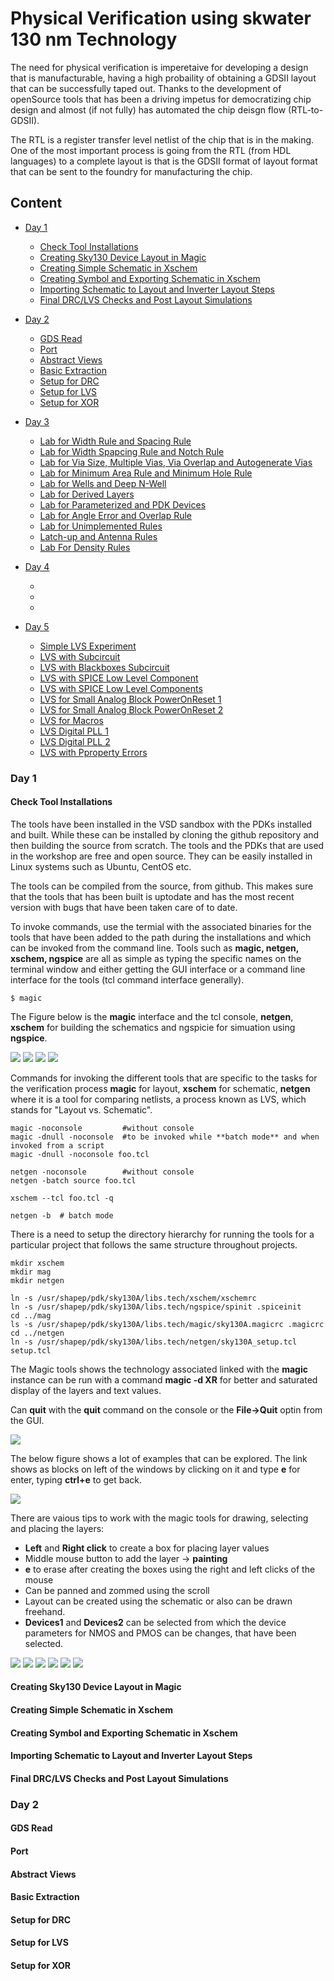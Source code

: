 # Physical Verification using skwater 130 nm Technology

The need for physical verification is imperetaive for developing a design that is manufacturable, having a high probaility of obtaining a GDSII layout that can be successfully taped out. Thanks to the development of openSource tools that has been a driving impetus for democratizing chip design and almost (if not fully) has automated the chip deisgn flow (RTL-to-GDSII).

The RTL is a register transfer level netlist of the chip that is in the making. One of the most important process is going from the RTL (from HDL languages) to a complete layout is that is the GDSII format of layout format that can be sent to the foundry for manufacturing the chip.  

## Content
  - [Day 1](#day-1)
    - [Check Tool Installations](#check-tool-installations)
    - [Creating Sky130 Device Layout in Magic](#creating-sky130-device-layout-in-magic)
    - [Creating Simple Schematic in Xschem](#creating-simple-schematic-in-xschem)
    - [Creating Symbol and Exporting Schematic in Xschem](#creating-symbol-and-exporting-schematic-in-xschem)
    - [Importing Schematic to Layout and Inverter Layout Steps](#importing-schematic-to-layout-and-inverter-layout-steps)
    - [Final DRC/LVS Checks and Post Layout Simulations](#final-drc/lvs-check-and-post-layout-simulations)
    
  - [Day 2](#day-2)
    - [GDS Read](#gds-read)
    - [Port](#ports)
    - [Abstract Views](#abstract-views)
    - [Basic Extraction](#basic-extraction)
    - [Setup for DRC](#setup-for-drc)
    - [Setup for LVS](#setup-for-lvs)
    - [Setup for XOR](#setup-for-xor)

  - [Day 3](#day-3)
    - [Lab for Width Rule and Spacing Rule](#)
    - [Lab for Width Spapcing Rule and Notch Rule](#)
    - [Lab for Via Size, Multiple Vias, Via Overlap and Autogenerate Vias](#)
    - [Lab for Minimum Area Rule and Minimum Hole Rule](#)
    - [Lab for Wells and Deep N-Well](#)
    - [Lab for Derived Layers](#)
    - [Lab for Parameterized and PDK Devices](#)
    - [Lab for Angle Error and Overlap Rule](#)
    - [Lab for Unimplemented Rules](#)
    - [Latch-up and Antenna Rules](#)
    - [Lab For Density Rules](#)
    
  - [Day 4](#day-4)
    - [](#)
    - [](#)
    - [](#)

  - [Day 5](#day-5)
    - [Simple LVS Experiment](#)
    - [LVS with Subcircuit](#)
    - [LVS with Blackboxes Subcircuit](#)
    - [LVS with SPICE Low Level Component](#)
    - [LVS with SPICE Low Level Components](#)
    - [LVS for Small Analog Block PowerOnReset 1](#)
    - [LVS for Small Analog Block PowerOnReset 2](#)
    - [LVS for Macros](#)
    - [LVS Digital PLL 1](#)
    - [LVS Digital PLL 2](#)
    - [LVS with Pproperty Errors](#)

    
### Day 1 
#### Check Tool Installations
The tools have been installed in the VSD sandbox with the PDKs installed and built. While these can be installed by cloning the github repository and then building the source from scratch. The tools and the PDKs that are used in the workshop are free and open source. They can be easily installed in Linux systems such as Ubuntu, CentOS etc.

The tools can be compiled from the source, from github. This makes sure that the tools that has been built is uptodate and has the most recent version with bugs that have been taken care of to date.

To invoke commands, use the termial with the associated binaries for the tools that have been added to the path during the installations and which can be invoked from the command line. Tools such as **magic, netgen, xschem, ngspice** are all as simple as typing the specific names on the terminal window and either getting the GUI interface or a command line interface for the tools (tcl command interface generally).

```
$ magic
```
The Figure below is the **magic** interface and the tcl console, **netgen**, **xschem** for building the schematics and ngspicie for simuation using **ngspice**. 

 <img src="images/1magic.png">
 <img src="images/2netgen.png">
 <img src="images/3xschem.png">
 <img src="images/4ngspice.png">
 
 Commands for invoking the different tools that are specific to the tasks for the verification process **magic** for layout, **xschem** for schematic, **netgen** where it is a tool for comparing netlists, a process known as LVS, which stands for "Layout vs. Schematic".
 ```
 magic -noconsole         #without console
 magic -dnull -noconsole  #to be invoked while **batch mode** and when invoked from a script
 magic -dnull -noconsole foo.tcl
 
 netgen -noconsole        #without console
 netgen -batch source foo.tcl
 
 xschem --tcl foo.tcl -q
 
 netgen -b  # batch mode
 ```
 
There is a need to setup the directory hierarchy for running the tools for a particular project that follows the same structure throughout projects.


```
mkdir xschem
mkdir mag
mkdir netgen

ln -s /usr/shapep/pdk/sky130A/libs.tech/xschem/xschemrc
ln -s /usr/shapep/pdk/sky130A/libs.tech/ngspice/spinit .spiceinit
cd ../mag
ls -s /usr/shapep/pdk/sky130A/libs.tech/magic/sky130A.magicrc .magicrc
cd ../netgen
ln -s /usr/shapep/pdk/sky130A/libs.tech/netgen/sky130A_setup.tcl setup.tcl
```

The Magic tools shows the technology associated linked with the **magic** instance can be run with a command **magic -d XR** for better and saturated display of the layers and text values.
 
 Can **quit** with the **quit** command on the console or the **File->Quit** optin from the GUI.
 
 <img src="images/6magic_after_setup.png"> 
 
The below figure shows a lot of examples that can be explored. The link shows as blocks on left of the windows by clicking on it and type **e** for enter, typing **ctrl+e** to get back.
 
 <img src="images/5xschem_after_setup.png">

There are vaious tips to work with the magic tools for drawing, selecting and placing the layers:

- **Left** and **Right click** to create a box for placing layer values
- Middle mouse button to add the layer -> **painting**
- **e** to erase after creating the boxes using the right and left clicks of the mouse
- Can be panned and zommed using the scroll 
- Layout can be created using the schematic or also can be drawn freehand.
- **Devices1** and **Devices2** can be selected from which the device parameters for NMOS and PMOS can be changes, that have been selected.

<img src="images/7painting.png">
<img src="images/8nmos">
<img src="images/9inverter.png">
<img src="images/10tb.png">
<img src="images/11plot.png">
<img src="images/12spicerun.png">



#### Creating Sky130 Device Layout in Magic
#### Creating Simple Schematic in Xschem
#### Creating Symbol and Exporting Schematic in Xschem
#### Importing Schematic to Layout and Inverter Layout Steps
#### Final DRC/LVS Checks and Post Layout Simulations

### Day 2 
#### GDS Read
#### Port
#### Abstract Views
#### Basic Extraction
#### Setup for DRC
#### Setup for LVS
#### Setup for XOR

